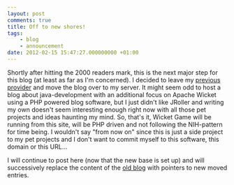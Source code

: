 ```yaml
---
layout: post
comments: true
title: Off to new shores!
tags:
    - blog
    - announcement
date: 2012-02-15 15:47:27.000000000 +01:00
---
```

Shortly after hitting the 2000 readers mark, this is the next major step for this blog (at least as far as I'm concerned). I decided to leave my [previous provider](http://www.blog.de) and move the blog over to my server. It might seem odd to host a blog about java-development with an additional focus on Apache Wicket using a PHP powered blog software, but I just didn't like JRoller and writing my own doesn't seem interesting enough right now with all those pet projects and ideas haunting my mind. So, that's it, Wicket Game will be running from this site, will be PHP driven and not following the NIH-pattern for time being. I wouldn't say "from now on" since this is just a side project to my pet projects and I don't want to commit myself to this software, this domain or this URL...


I will continue to post here (now that the new base is set up) and will successively replace the content of the [old blog](http://wicket-game.blog.de) with pointers to new moved entries.
